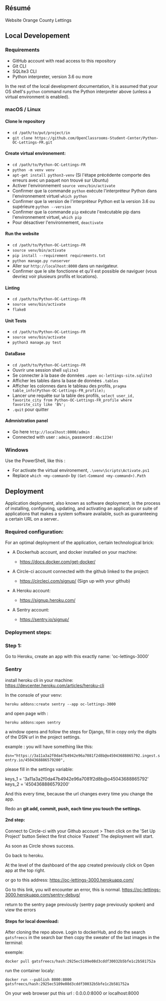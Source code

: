 ## Résumé

Website Orange County Lettings

## Local Developement 

### Requirements

- GitHub account with read access to this repository
- Git CLI
- SQLite3 CLI
- Python interpreter, version 3.6 ou more

In the rest of the local development documentation, it is assumed that your OS shell's `python` command runs the Python interpreter above (unless a virtual environment is enabled).

### macOS / Linux

#### Clone le repository

- `cd /path/to/put/project/in`
- `git clone https://github.com/OpenClassrooms-Student-Center/Python-OC-Lettings-FR.git`

#### Create virtual environement:

- `cd /path/to/Python-OC-Lettings-FR`
- `python -m venv venv`
- `apt-get install python3-venv` (Si l'étape précédente comporte des erreurs avec un paquet non trouvé sur Ubuntu)
- Activer l'environnement `source venv/bin/activate`
- Confirmer que la commande `python` exécute l'interpréteur Python dans l'environnement virtuel
`which python`
- Confirmer que la version de l'interpréteur Python est la version 3.6 ou supérieure `python --version`
- Confirmer que la commande `pip` exécute l'exécutable pip dans l'environnement virtuel, `which pip`
- Pour désactiver l'environnement, `deactivate`

#### Run the website

- `cd /path/to/Python-OC-Lettings-FR`
- `source venv/bin/activate`
- `pip install --requirement requirements.txt`
- `python manage.py runserver`
- Aller sur `http://localhost:8000` dans un navigateur.
- Confirmer que le site fonctionne et qu'il est possible de naviguer (vous devriez voir plusieurs profils et locations).

#### Linting

- `cd /path/to/Python-OC-Lettings-FR`
- `source venv/bin/activate`
- `flake8`

#### Unit Tests

- `cd /path/to/Python-OC-Lettings-FR`
- `source venv/bin/activate`
- `python3 manage.py test`

#### DataBase

- `cd /path/to/Python-OC-Lettings-FR`
- Ouvrir une session shell `sqlite3`
- Se connecter à la base de données `.open oc-lettings-site.sqlite3`
- Afficher les tables dans la base de données `.tables`
- Afficher les colonnes dans le tableau des profils, `pragma table_info(Python-OC-Lettings-FR_profile);`
- Lancer une requête sur la table des profils, `select user_id, favorite_city from
  Python-OC-Lettings-FR_profile where favorite_city like 'B%';`
- `.quit` pour quitter

#### Admnistration panel

- Go here `http://localhost:8000/admin`
- Connected with user : `admin`, password : `Abc1234!`

### Windows

Use the PowerShell, like this :

- For activate the virtual environement, `.\venv\Scripts\Activate.ps1` 
- Replace `which <my-command>` by `(Get-Command <my-command>).Path`

## Deployment
Application deployment, also known as software deployment, is the process of installing, configuring, updating, and activating an application or suite of applications that makes a system software available, such as guaranteeing a certain URL on a server..

### Required configuration:
For an optimal deployment of the application, certain technological brick:

- A Dockerhub account, and docker installed on your machine:
    - https://docs.docker.com/get-docker/
  
- A Circle-ci account connected with the github linked to the project:
    - https://circleci.com/signup/ (Sign up with your github)

- A Heroku account:
    - https://signup.heroku.com/

- A Sentry account:
    - https://sentry.io/signup/

### Deployment steps:
### Step 1:
Go to Heroku, create an app with this exactly name:
'oc-lettings-3000'

### Sentry
install heroku cli in your machine:
https://devcenter.heroku.com/articles/heroku-cli

In the console of your venv:
```cython
heroku addons:create sentry --app oc-lettings-3000
```
and open page with :
```cython
heroku addons:open sentry  
```
a window opens and follow the steps for Django,
fill in copy only the digits of the DSN url in the project settings.

example :
you will have something like this:

```dsn="https://3a11a3a2f0da47b4942e96a7081f2d8b@o45043688865792.ingest.sentry.io/4504368886579200",```


please fill in the settings variable:

keys_1 = '3a11a3a2f0da47b4942e96a7081f2d8b@o45043688865792'
keys_2 = '4504368886579200'


And this every time, because the url changes every time you change the app.

Redo an **git add, commit, push, each time you touch the settings.**


#### 2nd step:
Connect to Circle-ci with your Github account >
Then click on the 'Set Up Project' button
Select the first choice 'Fastest'
The deployment will start.

As soon as Circle shows success.

Go back to heroku.

At the level of the dashboard of the app created previously
click on Open app at the top right.

or go to this address:
https://oc-lettings-3000.herokuapp.com/

Go to this link, you will encounter an error, this is normal.
https://oc-lettings-3000.herokuapp.com/sentry-debug/

return to the sentry page previously (sentry page previously spoken) and view the errors

#### Steps for local download:

After cloning the repo above.
Login to dockerHub, and do the search
``
gatsfreecs
``
in the search bar then copy the sweater of the last images in the terminal:

exemple:
```cython
docker pull gatsfreecs/hash:2925ec5109e08d3cddf30032b5bfe1c2b581752a
```

run the container localy:
 
```cython
docker run --publish 8000:8000 gatsfreecs/hash:2925ec5109e08d3cddf30032b5bfe1c2b581752a
```
On your web browser put this url : 0.0.0.0:8000 or localhost:8000




